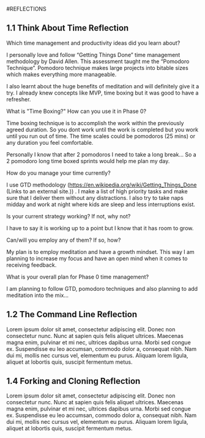 [//]: # (your comment goes here)
[//]: # (this comment added by me locally)



#REFLECTIONS

## 1.1 Think About Time Reflection

Which time management and productivity ideas did you learn about?

I personally love and follow “Getting Things Done” time management methodology by David Allen. This assessment taught me the “Pomodoro Technique”. Pomodoro technique makes large projects into bitable sizes which makes everything more manageable.

 

I also learnt about the huge benefits of meditation and will definitely give it a try. I already knew concepts like MVP, time boxing but it was good to have a refresher.

 

What is "Time Boxing?" How can you use it in Phase 0?

Time boxing technique is to accomplish the work within the previously agreed duration. So you dont work until the work is completed but you work until you run out of time. The time scales could be pomodoros (25 mins) or any duration you feel comfortable.

 

Personally I know that after 2 pomodoros I need to take a long break… So a 2 pomodoro long time boxed sprints would help me plan my day.

 

How do you manage your time currently?

I use GTD methodology (https://en.wikipedia.org/wiki/Getting_Things_Done (Links to an external site.)) . I make a list of high priority tasks and make sure that I deliver them without any distractions. I also try to take naps midday and work at night where kids are sleep and less interruptions exist.

 

Is your current strategy working? If not, why not?

I have to say it is working up to a point but I know that it has room to grow.

 

Can/will you employ any of them? If so, how?

My plan is to employ meditation and have a growth mindset. This way I am planning to increase my focus and have an open mind when it comes to receiving feedback.

 

What is your overall plan for Phase 0 time management?

I am planning to follow GTD, pomodoro techniques and also planning to add meditation into the mix...

## 1.2 The Command Line Reflection
Lorem ipsum dolor sit amet, consectetur adipiscing elit. Donec non consectetur nunc. Nunc at sapien quis felis aliquet ultrices. Maecenas magna enim, pulvinar et mi nec, ultrices dapibus urna. Morbi sed congue ex. Suspendisse eu leo accumsan, commodo dolor a, consequat nibh. Nam dui mi, mollis nec cursus vel, elementum eu purus. Aliquam lorem ligula, aliquet at lobortis quis, suscipit fermentum metus.



## 1.4 Forking and Cloning Reflection
Lorem ipsum dolor sit amet, consectetur adipiscing elit. Donec non consectetur nunc. Nunc at sapien quis felis aliquet ultrices. Maecenas magna enim, pulvinar et mi nec, ultrices dapibus urna. Morbi sed congue ex. Suspendisse eu leo accumsan, commodo dolor a, consequat nibh. Nam dui mi, mollis nec cursus vel, elementum eu purus. Aliquam lorem ligula, aliquet at lobortis quis, suscipit fermentum metus.
